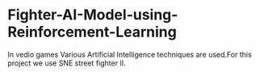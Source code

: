 # Fighter-AI-Model-using-Reinforcement-Learning
In vedio games Various Artificial Intelligence techniques are used.For this project we use SNE street fighter II.

